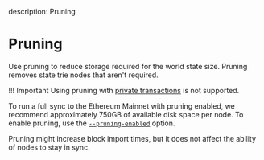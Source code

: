 description: Pruning
<!--- END of page meta data -->

# Pruning

Use pruning to reduce storage required for the world state size. Pruning removes state trie nodes that aren't required.

!!! Important
    Using pruning with [private transactions](Privacy/Privacy-Overview.md) is not supported.

To run a full sync to the Ethereum Mainnet with pruning enabled, we recommend approximately 750GB of available disk space per node. To enable pruning, use the [`--pruning-enabled`](../Reference/CLI/CLI-Syntax.md#pruning-enabled) option.

Pruning might increase block import times, but it does not affect the ability of nodes to stay in sync.